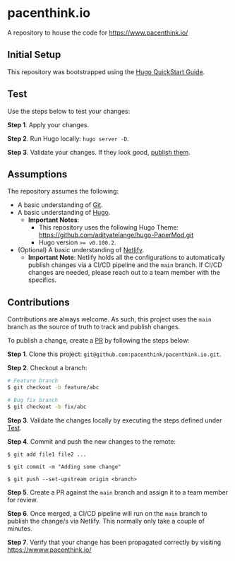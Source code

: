 # pacenthink.io

A repository to house the code for https://www.pacenthink.io/

## Initial Setup 

This repository was bootstrapped using the [Hugo QuickStart Guide](https://gohugo.io/getting-started/quick-start/).

## Test

Use the steps below to test your changes:

**Step 1**. Apply your changes. 

**Step 2**. Run Hugo locally: `hugo server -D`. 

**Step 3**. Validate your changes. If they look good, [publish them](#contributions). 

## Assumptions

The repository assumes the following:

- A basic understanding of [Git](https://git-scm.com/).
- A basic understanding of [Hugo](https://gohugo.io). 
    - **Important Notes**: 
        - This repository uses the following Hugo Theme: https://github.com/adityatelange/hugo-PaperMod.git
        - Hugo version `>= v0.100.2`. 
- (Optional) A basic understanding of [Netlify](https://www.netlify.com). 
    - **Important Note**: Netlify holds all the configurations to automatically publish changes via a CI/CD pipeline and the `main` branch. If CI/CD changes are needed, please reach out to a team member with the specifics. 

## Contributions

Contributions are always welcome. As such, this project uses the `main` branch as the source of truth to track and publish changes.

To publish a change, create a [PR](https://docs.github.com/en/pull-requests/collaborating-with-pull-requests/proposing-changes-to-your-work-with-pull-requests/creating-a-pull-request) by following the steps below: 

**Step 1**. Clone this project: `git@github.com:pacenthink/pacenthink.io.git`.

**Step 2**. Checkout a branch:
```sh 
# Feature branch
$ git checkout -b feature/abc

# Bug fix branch
$ git checkout -b fix/abc
```

**Step 3**. Validate the changes locally by executing the steps defined under [Test](#test).

**Step 4**. Commit and push the new changes to the remote:
```
$ git add file1 file2 ...

$ git commit -m "Adding some change"

$ git push --set-upstream origin <branch>
```

**Step 5**. Create a PR against the `main` branch and assign it to a team member for review.

**Step 6**. Once merged, a CI/CD pipeline will run on the `main` branch to publish the change/s via Netlify. This normally only take a couple of minutes.

**Step 7**. Verify that your change has been propagated correctly by visiting https://wwww.pacenthink.io/

    